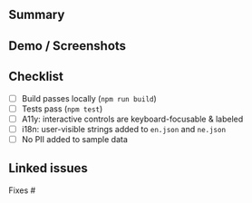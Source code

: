 ## Summary
<!-- What does this PR change? -->

## Demo / Screenshots
<!-- Optional: attach images or a short note on how to test -->

## Checklist
- [ ] Build passes locally (`npm run build`)
- [ ] Tests pass (`npm test`)
- [ ] A11y: interactive controls are keyboard-focusable & labeled
- [ ] i18n: user-visible strings added to `en.json` and `ne.json`
- [ ] No PII added to sample data

## Linked issues
Fixes #